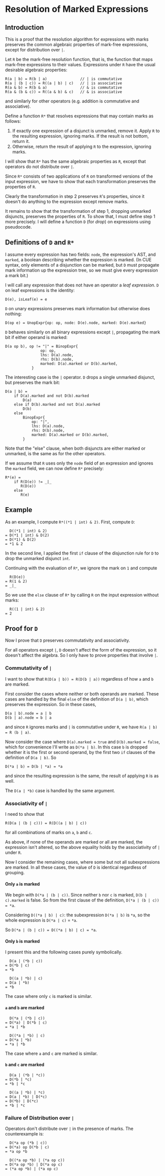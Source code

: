 # Resolution of Marked Expressions

## Introduction 

This is a proof that the resolution algorithm for expressions with marks
preserves the common algebraic properties of mark-free expressions,
except for distribution over `|`.

Let `R` be the mark-free resolution function, that is, the function that maps
mark-free expressions to their values. Expressions under `R` have the usual
desirable algebraic properties:
```
R(a | b) = R(b | a)               // | is commutative
R(a | (b | c)) = R((a | b) | c)   // | is associative
R(a & b) = R(b & a)               // & is commutative
R(a & (b & c)) = R((a & b) & c)   // & is associative
```
and similarly for other operators (e.g. addition is commutative and associative).

Define a function `R*` that resolves expressions that may contain marks as
follows:

1. If exactly one expression of a disjunct is unmarked, remove it. Apply `R` to
   the resulting expression, ignoring marks. If the result is not bottom, return
   it.
2. Otherwise, return the result of applying `R` to the expression, ignoring
   marks.

I will show that `R*` has the same algebraic properties as `R`, except
that operators do not distribute over `|`.

Since `R*` consists of two applications of `R` on transformed versions of the
input expression, we have to show that each transformation preserves the
properties of `R`.

Clearly the transformation in step 2 preserves `R`'s properties, since it
doesn't do anything to the expression except remove marks.

It remains to show that the transformation of step 1, dropping unmarked
disjuncts, preserves the properties of `R`. To show that, I must define step 1
more precisely. I will define a function `D` (for _drop_) on expressions using
pseudocode.

## Definitions of `D` and `R*`

I assume every expression has two fields: `node`, the expression's AST, and
`marked`, a boolean describing whether the expression is marked. (In CUE syntax,
only elements of a disjunction can be marked, but `D` must propagate mark
information up the expression tree, so we must give every expression a mark
bit.)

I will call any expression that does not have an operator a _leaf expression_.
`D` on leaf expressions is the identity:
```
D(e), isLeaf(e) = e
```

`D` on unary expressions preserves mark information but otherwise does nothing:
```
D(op e) = UnopExpr{op: op, node: D(e).node, marked: D(e).marked}
```

`D` behaves similarly on all binary expressions except `|`, propagating the mark
bit if either operand is marked:

```
D(a op b), op != "|" = BinopExpr{
                op: op, 
                lhs: D(a).node, 
                rhs: D(b).node, 
                marked: D(a).marked or D(b).marked,
            }
```
The interesting case is the `|` operator. `D` drops a single unmarked disjunct,
but preserves the mark bit:

```
D(a | b) = 
    if D(a).marked and not D(b).marked
        D(a)
    else if D(b).marked and not D(a).marked
        D(b)
    else
        BinopExpr{
            op: "|",
            lhs: D(a).node,
            rhs: D(b).node,
            marked: D(a).marked or D(b).marked,
        }
```
Note that the "else" clause, when both disjuncts are either marked or unmarked,
is the same as for the other operators.

If we assume that `R` uses only the `node` field of an expression and ignores
the `marked` field, we can now define `R*` precisely:

```
R*(e) = 
    if R(D(e)) != _|_
       R(D(e))
    else
       R(e)
```

## Example
As an example, I compute `R*((*1 | int) & 2)`. First, compute `D`:
```
  D((*1 | int) & 2)
= D(*1 | int) & D(2)
= D(*1) & D(2)
= *1 & 2
```
In the second line, I applied the first `if` clause of the disjunction rule for
`D` to drop the unmarked disjunct `int`.

Continuing with the evaluation of `R*`, we ignore the mark on `1` and compute

```
  R(D(e))
= R(1 & 2)
= _|_
```
So we use the `else` clause of `R*` by calling `R` on the input expression
without marks:

```
  R((1 | int) & 2)
= 2
```

## Proof for `D`

Now I prove that `D` preserves commutativity and associativity.

For all operators except `|`, `D` doesn't affect the form of the expression, so
it doesn't affect the algebra. So I only have to prove properties that involve
`|`.

### Commutativity of `|`

I want to show that `R(D(a | b)) = R(D(b | a))` regardless of how `a` and `b` are
marked.

First consider the cases where neither or both operands are marked. These cases
are handled by the final `else` of the definition of `D(a | b)`, which preserves
the expression. So in these cases,
```
D(a | b).node = a | b
D(b | a).node = b | a
```
and since `R` ignores marks and `|` is commutative under `R`, we have
`R(a | b) = R (b | a)`.

Now consider the case where `D(a).marked = true` and `D(b).marked = false`,
which for convenience I'll write as `D(*a | b)`. In this case `b` is dropped
whether it is the first or second operand, by the first two `if` clauses of the
definition of `D(a | b)`. So
```
D(*a | b) = D(b | *a) = *a
```
and since the resulting expression is the same, the result of applying `R` is as
well.

The `D(a | *b)` case is handled by the same argument.

### Associativity of `|`

I need to show that
```
R(D(a | (b | c))) = R(D((a | b) | c))
```
for all combinations of marks on `a`, `b` and `c`.

As above, if none of the operands are marked or all are marked, the expression
isn't altered, so the above equality holds by the associativity of `|` under
`R`.

Now I consider the remaining cases, where some but not all subexpressions are
marked. In all these cases, the value of `D` is identical regardless of
grouping.


#### Only `a` is marked

We begin with `D(*a | (b | c))`.
Since neither `b` nor `c` is marked, `D(b | c).marked` is false.
So from the first clause of the definition,
`D(*a | (b | c)) = *a`.

Considering `D((*a | b) | c)`: the subexpression `D(*a | b)` is `*a`, so the
whole expression is `D(*a | c)` = `*a`.

So `D(*a | (b | c)) = D((*a | b) | c) = *a`.

#### Only `b` is marked

I present this and the following cases purely symbolically.

```
  D(a | (*b | c))
= D(*b | c)
= *b

  D((a | *b) | c)
= D(a | *b)
= *b
```

The case where only `c` is marked is similar.

#### `a` and `b` are marked

```
  D(*a | (*b | c))
= D(*a) | D(*b | c)
= *a | *b

  D((*a | *b) | c)
= D(*a | *b)
= *a | *b
```

The case where `a` and `c` are marked is similar.

#### `b` and `c` are marked

```
  D(a | (*b | *c))
= D(*b | *c)
= *b | *c

  D((a | *b) | *c)
= D(a | *b) | D(*c)
= D(*b) | D(*c)
= *b | *c
```

### Failure of Distribution over `|`

Operators don't distribute over `|` in the presence of marks. The counterexample is:

```
  D(*a op (*b | c))
= D(*a) op D(*b | c)
= *a op *b

  D((*a op *b) | (*a op c))
= D(*a op *b) | D(*a op c)
= (*a op *b) | (*a op c)
```


